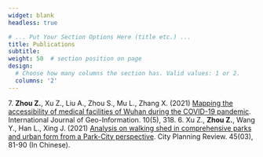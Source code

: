 ```yaml
---
widget: blank
headless: true

# ... Put Your Section Options Here (title etc.) ...
title: Publications
subtitle:
weight: 50  # section position on page
design:
  # Choose how many columns the section has. Valid values: 1 or 2.
  columns: '2'
---
```


7\.  **Zhou Z.**, Xu Z., Liu A., Zhou S., Mu L., Zhang X. (2021) [Mapping the accessibility of medical facilities of Wuhan during the COVID-19 pandemic](https://ryan-zhenqi-zhou.github.io/ijgi-10-00318.pdf). International Journal of Geo-Information. 10(5), 318.
6\.  Xu Z., **Zhou Z.**, Wang Y., Han L., Xing J. (2021) [Analysis on walking shed in comprehensive parks and urban form from a Park-City perspective](https://ryan-zhenqi-zhou.github.io/cpr-1002-1329.pdf). City Planning Review. 45(03), 81-90 (In Chinese).


